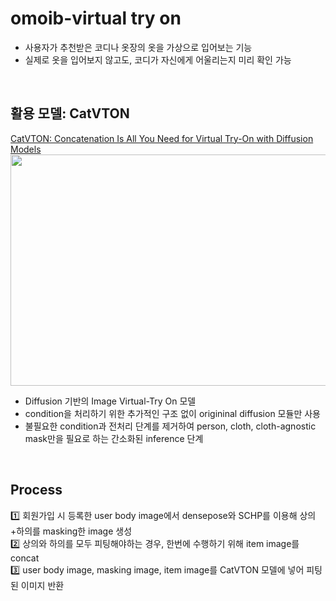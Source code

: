 # omoib-virtual try on
- 사용자가 추천받은 코디나 옷장의 옷을 가상으로 입어보는 기능
- 실제로 옷을 입어보지 않고도, 코디가 자신에게 어울리는지 미리 확인 가능
<br>

## 활용 모델: CatVTON
[CatVTON: Concatenation Is All You Need for Virtual Try-On with Diffusion Models](https://github.com/Zheng-Chong/CatVTON)
<img src="https://github.com/user-attachments/assets/d35efb07-a6f6-4939-8d4e-726bc46ac98c" width="900" height="370"/>

- Diffusion 기반의 Image Virtual-Try On 모델
- condition을 처리하기 위한 추가적인 구조 없이 origininal diffusion 모듈만 사용
- 불필요한 condition과 전처리 단계를 제거하여 person, cloth, cloth-agnostic mask만을 필요로 하는 간소화된 inference 단계
<br>

## Process
1️⃣ 회원가입 시 등록한 user body image에서 densepose와 SCHP를 이용해 상의+하의를 masking한 image 생성<br>
2️⃣ 상의와 하의를 모두 피팅해야하는 경우, 한번에 수행하기 위해 item image를 concat<br>
3️⃣ user body image, masking image, item image를 CatVTON 모델에 넣어 피팅된 이미지 반환
